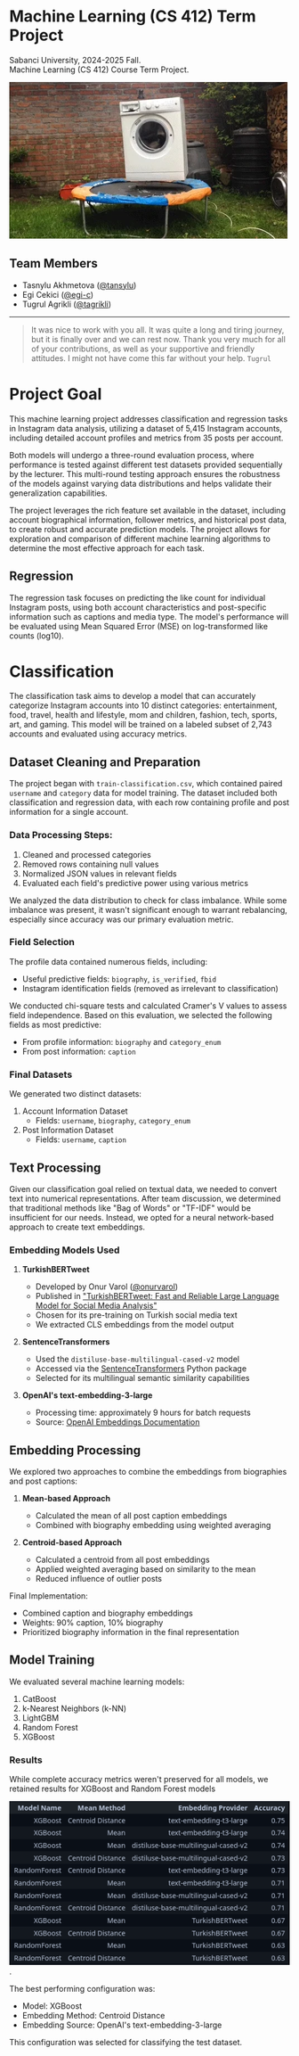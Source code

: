 # Machine Learning (CS 412) Term Project

Sabanci University, 2024-2025 Fall.  
Machine Learning (CS 412) Course Term Project.

![](Media/washing-machine-trampoline.gif)

## Team Members

- Tasnylu Akhmetova ([@tansylu](https://github.com/tansylu))
- Egi Cekici ([@egi-c](https://github.com/egi-c))
- Tugrul Agrikli ([@tagrikli](https://github.com/Tagrikli))

---


> It was nice to work with you all. It was quite a long and tiring journey, but it is finally over and we can rest now. Thank you very much for all of your contributions, as well as your supportive and friendly attitudes. I might not have come this far without your help. `Tugrul`



# Project Goal

This machine learning project addresses classification and regression tasks in Instagram data analysis, utilizing a dataset of 5,415 Instagram accounts, including detailed account profiles and metrics from 35 posts per account.

Both models will undergo a three-round evaluation process, where performance is tested against different test datasets provided sequentially by the lecturer. This multi-round testing approach ensures the robustness of the models against varying data distributions and helps validate their generalization capabilities.

The project leverages the rich feature set available in the dataset, including account biographical information, follower metrics, and historical post data, to create robust and accurate prediction models. The project allows for exploration and comparison of different machine learning algorithms to determine the most effective approach for each task.


## Regression

The regression task focuses on predicting the like count for individual Instagram posts, using both account characteristics and post-specific information such as captions and media type. The model's performance will be evaluated using Mean Squared Error (MSE) on log-transformed like counts (log10).

# Classification

The classification task aims to develop a model that can accurately categorize Instagram accounts into 10 distinct categories: entertainment, food, travel, health and lifestyle, mom and children, fashion, tech, sports, art, and gaming. This model will be trained on a labeled subset of 2,743 accounts and evaluated using accuracy metrics.

## Dataset Cleaning and Preparation

The project began with `train-classification.csv`, which contained paired `username` and `category` data for model training. The dataset included both classification and regression data, with each row containing profile and post information for a single account.

### Data Processing Steps:
1. Cleaned and processed categories
2. Removed rows containing null values
3. Normalized JSON values in relevant fields
4. Evaluated each field's predictive power using various metrics

We analyzed the data distribution to check for class imbalance. While some imbalance was present, it wasn't significant enough to warrant rebalancing, especially since accuracy was our primary evaluation metric.

### Field Selection
The profile data contained numerous fields, including:
- Useful predictive fields: `biography`, `is_verified`, `fbid`
- Instagram identification fields (removed as irrelevant to classification)

We conducted chi-square tests and calculated Cramer's V values to assess field independence. Based on this evaluation, we selected the following fields as most predictive:
- From profile information: `biography` and `category_enum`
- From post information: `caption`

### Final Datasets
We generated two distinct datasets:
1. Account Information Dataset
   - Fields: `username`, `biography`, `category_enum`
2. Post Information Dataset
   - Fields: `username`, `caption`

## Text Processing

Given our classification goal relied on textual data, we needed to convert text into numerical representations. After team discussion, we determined that traditional methods like "Bag of Words" or "TF-IDF" would be insufficient for our needs. Instead, we opted for a neural network-based approach to create text embeddings.

### Embedding Models Used

1. **TurkishBERTweet**
   - Developed by Onur Varol ([@onurvarol](https://github.com/onurvarol))
   - Published in ["TurkishBERTweet: Fast and Reliable Large Language Model for Social Media Analysis"](https://arxiv.org/abs/2311.18063)
   - Chosen for its pre-training on Turkish social media text
   - We extracted CLS embeddings from the model output

2. **SentenceTransformers**
   - Used the `distiluse-base-multilingual-cased-v2` model
   - Accessed via the [SentenceTransformers](https://www.sbert.net/index.html) Python package
   - Selected for its multilingual semantic similarity capabilities

3. **OpenAI's text-embedding-3-large**
   - Processing time: approximately 9 hours for batch requests
   - Source: [OpenAI Embeddings Documentation](https://platform.openai.com/docs/guides/embeddings)

## Embedding Processing

We explored two approaches to combine the embeddings from biographies and post captions:

1. **Mean-based Approach**
   - Calculated the mean of all post caption embeddings
   - Combined with biography embedding using weighted averaging

2. **Centroid-based Approach**
   - Calculated a centroid from all post embeddings
   - Applied weighted averaging based on similarity to the mean
   - Reduced influence of outlier posts

Final Implementation:
- Combined caption and biography embeddings
- Weights: 90% caption, 10% biography
- Prioritized biography information in the final representation

## Model Training

We evaluated several machine learning models:
1. CatBoost
2. k-Nearest Neighbors (k-NN)
3. LightGBM
4. Random Forest
5. XGBoost

### Results
While complete accuracy metrics weren't preserved for all models, we retained results for XGBoost and Random Forest models

![](Media/model-results.png).

The best performing configuration was:
- Model: XGBoost
- Embedding Method: Centroid Distance
- Embedding Source: OpenAI's text-embedding-3-large

This configuration was selected for classifying the test dataset.